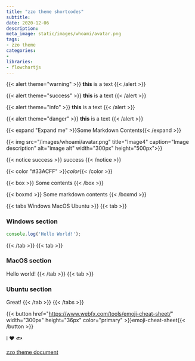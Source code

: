 ```yaml
---
title: "zzo theme shortcodes"
subtitle: 
date: 2020-12-06
description:
meta_image: static/images/whoami/avatar.png
tags:
- zzo theme
categories:
- 
libraries:
- flowchartjs
---
```


{{< alert theme="warning" >}}
**this** is a text
{{< /alert >}}

{{< alert theme="success" >}}
**this** is a text
{{< /alert >}}

{{< alert theme="info" >}}
**this** is a text
{{< /alert >}}

{{< alert theme="danger" >}}
**this** is a text
{{< /alert >}}

{{< expand "Expand me" >}}Some Markdown Contents{{< /expand >}}

{{< img src="/images/whoami/avatar.png" title="Image4" caption="Image description" alt="image alt" width="300px" height="500px">}}

{{< notice success >}}
success
{{< /notice >}}

{{< color "#33ACFF" >}}*color*{{< /color >}}

{{< box >}}
Some contents
{{< /box >}}

{{< boxmd >}}
Some markdown contents
{{< /boxmd >}}

{{< tabs Windows MacOS Ubuntu >}}
  {{< tab >}}

  ### Windows section

  ```javascript
  console.log('Hello World!');
  ```

  {{< /tab >}}
  {{< tab >}}

  ### MacOS section

  Hello world!
  {{< /tab >}}
  {{< tab >}}

  ### Ubuntu section

  Great!
  {{< /tab >}}
{{< /tabs >}}

{{< button href="https://www.webfx.com/tools/emoji-cheat-sheet/" width="300px" height="36px" color="primary" >}}emoji-cheat-sheet{{< /button >}}

 I :heart: :fish: 

[zzo theme document](https://zzo-docs.vercel.app/)